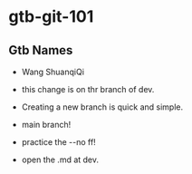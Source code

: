 # gtb-git-101

## Gtb Names

- Wang ShuanqiQi
- this change is on thr branch of dev.

- Creating a new branch is quick and simple.

- main branch!

- practice the --no ff!

- open the .md at dev.
